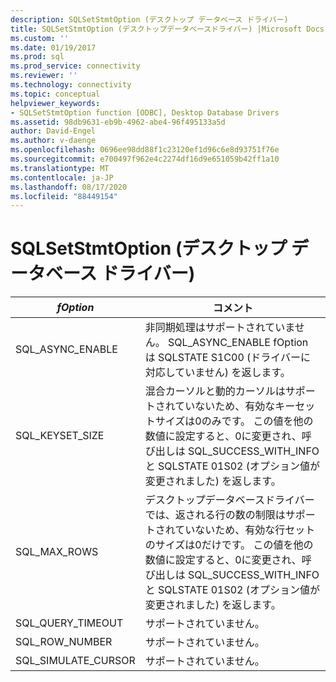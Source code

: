 ```yaml
---
description: SQLSetStmtOption (デスクトップ データベース ドライバー)
title: SQLSetStmtOption (デスクトップデータベースドライバー) |Microsoft Docs
ms.custom: ''
ms.date: 01/19/2017
ms.prod: sql
ms.prod_service: connectivity
ms.reviewer: ''
ms.technology: connectivity
ms.topic: conceptual
helpviewer_keywords:
- SQLSetStmtOption function [ODBC], Desktop Database Drivers
ms.assetid: 98db9631-eb9b-4962-abe4-96f495133a5d
author: David-Engel
ms.author: v-daenge
ms.openlocfilehash: 0696ee98dd88f1c23120ef1d96c6e8d93751f76e
ms.sourcegitcommit: e700497f962e4c2274df16d9e651059b42ff1a10
ms.translationtype: MT
ms.contentlocale: ja-JP
ms.lasthandoff: 08/17/2020
ms.locfileid: "88449154"
---
```

# <a name="sqlsetstmtoption-desktop-database-drivers"></a>SQLSetStmtOption (デスクトップ データベース ドライバー)

|*fOption*|コメント|  
|---------------|--------------|  
|SQL_ASYNC_ENABLE|非同期処理はサポートされていません。 SQL_ASYNC_ENABLE fOption は SQLSTATE S1C00 (ドライバーに対応していません) を返します。|  
|SQL_KEYSET_SIZE|混合カーソルと動的カーソルはサポートされていないため、有効なキーセットサイズは0のみです。 この値を他の数値に設定すると、0に変更され、呼び出しは SQL_SUCCESS_WITH_INFO と SQLSTATE 01S02 (オプション値が変更されました) を返します。|  
|SQL_MAX_ROWS|デスクトップデータベースドライバーでは、返される行の数の制限はサポートされていないため、有効な行セットのサイズは0だけです。 この値を他の数値に設定すると、0に変更され、呼び出しは SQL_SUCCESS_WITH_INFO と SQLSTATE 01S02 (オプション値が変更されました) を返します。|  
|SQL_QUERY_TIMEOUT|サポートされていません。|  
|SQL_ROW_NUMBER|サポートされていません。|  
|SQL_SIMULATE_CURSOR|サポートされていません。|

